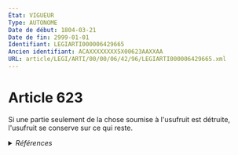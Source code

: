 ```yaml
---
État: VIGUEUR
Type: AUTONOME
Date de début: 1804-03-21
Date de fin: 2999-01-01
Identifiant: LEGIARTI000006429665
Ancien identifiant: ACAXXXXXXXX5X00623AAXXAA
URL: article/LEGI/ARTI/00/00/06/42/96/LEGIARTI000006429665.xml
---
```


<h1>Article 623</h1>

Si une partie seulement de la chose soumise à l'usufruit est détruite,
l'usufruit se conserve sur ce qui reste.


<details>
  <summary><em>Références</em></summary>

  <h2>Références faites par l'article</h2>
  
  <ul>
    <li>
      CODIFICATION source Loi 1804-01-30
    </li>
    <li>
      CREATION source Loi 1804-01-30 promulguée le 9 février 1804
    </li>
  </ul>
</details>
